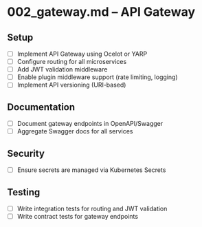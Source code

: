 # 002_gateway.md – API Gateway

## Setup

- [ ] Implement API Gateway using Ocelot or YARP
- [ ] Configure routing for all microservices
- [ ] Add JWT validation middleware
- [ ] Enable plugin middleware support (rate limiting, logging)
- [ ] Implement API versioning (URI-based)

## Documentation

- [ ] Document gateway endpoints in OpenAPI/Swagger
- [ ] Aggregate Swagger docs for all services

## Security

- [ ] Ensure secrets are managed via Kubernetes Secrets

## Testing

- [ ] Write integration tests for routing and JWT validation
- [ ] Write contract tests for gateway endpoints
